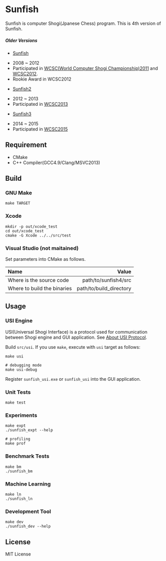 Sunfish
========

Sunfish is computer Shogi(Jpanese Chess) program. This is 4th version of Sunfish.

##### Older Versions

- [Sunfish](https://github.com/sunfish-shogi/sunfish)
 + 2008 ~ 2012
 + Participated in [WCSC(World Computer Shogi Championship)2011](http://www.computer-shogi.org/wcsc21/) and [WCSC2012](http://www.computer-shogi.org/wcsc22/).
 + Rookie Award in WCSC2012
- [Sunfish2](https://github.com/sunfish-shogi/sunfish2)
 + 2012 ~ 2013
 + Participated in [WCSC2013](http://www.computer-shogi.org/wcsc23/)
- [Sunfish3](https://github.com/sunfish-shogi/sunfish3)
 + 2014 ~ 2015
 + Participated in [WCSC2015](http://www.computer-shogi.org/wcsc25/)

Requirement
-----------

- CMake
- C++ Compiler(GCC4.9/Clang/MSVC2013)

Build
-----

### GNU Make

```
make TARGET
```

### Xcode

```
mkdir -p out/xcode_test
cd out/xcode_test
cmake -G Xcode ../../src/test
```

### Visual Studio (not maitained)

Set parameters into CMake as follows.

| Name                        | Value                   |
|:----------------------------|------------------------:|
| Where is the source code    | path/to/sunfish4/src    |
| Where to build the binaries | path/to/build_directory |

Usage
-----

### USI Engine

USI(Universal Shogi Interface) is a protocol used for communication between Shogi engine and GUI application.
See [About USI Protocol](http://www.geocities.jp/shogidokoro/usi.html).

Build `src/usi`.
If you use `make`, execute with `usi` target as follows:

```
make usi

# debugging mode
make usi-debug
```

Register `sunfish_usi.exe` or `sunfish_usi` into the GUI application.

### Unit Tests

```
make test
```

### Experiments

```
make expt
./sunfish_expt --help

# profiling
make prof
```

### Benchmark Tests

```
make bm
./sunfish_bm
```

### Machine Learning

```
make ln
./sunfish_ln
```

### Development Tool

```
make dev
./sunfish_dev --help
```

License
-------

MIT License
